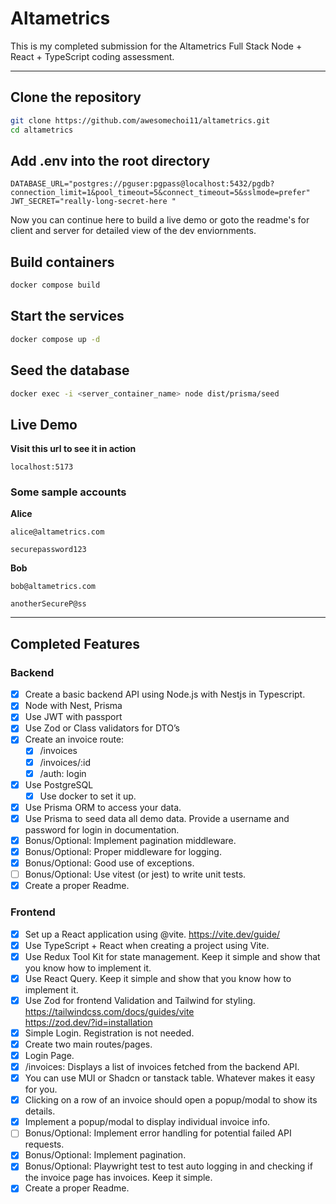 # Altametrics

This is my completed submission for the Altametrics Full Stack Node + React + TypeScript coding assessment.

---

## Clone the repository

```bash
git clone https://github.com/awesomechoi11/altametrics.git
cd altametrics
```

## Add .env into the root directory

```
DATABASE_URL="postgres://pguser:pgpass@localhost:5432/pgdb?connection_limit=1&pool_timeout=5&connect_timeout=5&sslmode=prefer"
JWT_SECRET="really-long-secret-here "
```

Now you can continue here to build a live demo or goto the readme's for client and server for detailed view of the dev enviornments.

## Build containers

```bash
docker compose build
```

## Start the services

```bash
docker compose up -d
```

## Seed the database

```bash
docker exec -i <server_container_name> node dist/prisma/seed
```

## Live Demo

**Visit this url to see it in action**

```
localhost:5173
```

### Some sample accounts

**Alice**

```
alice@altametrics.com
```

```
securepassword123
```

**Bob**

```
bob@altametrics.com
```

```
anotherSecureP@ss
```

---

## Completed Features

### Backend

-   [x] Create a basic backend API using Node.js with Nestjs in Typescript.
-   [x] Node with Nest, Prisma
-   [x] Use JWT with passport
-   [x] Use Zod or Class validators for DTO’s
-   [x] Create an invoice route:
    -   [x] /invoices
    -   [x] /invoices/:id
    -   [x] /auth: login
-   [x] Use PostgreSQL
    -   [x] Use docker to set it up.
-   [x] Use Prisma ORM to access your data.
-   [x] Use Prisma to seed data all demo data. Provide a username and password for login in documentation.
-   [x] Bonus/Optional: Implement pagination middleware.
-   [x] Bonus/Optional: Proper middleware for logging.
-   [x] Bonus/Optional: Good use of exceptions.
-   [ ] Bonus/Optional: Use vitest (or jest) to write unit tests.
-   [x] Create a proper Readme.

### Frontend

-   [x] Set up a React application using @vite. https://vite.dev/guide/
-   [x] Use TypeScript + React when creating a project using Vite.
-   [x] Use Redux Tool Kit for state management. Keep it simple and show that you know how to implement it.
-   [x] Use React Query. Keep it simple and show that you know how to implement it.
-   [x] Use Zod for frontend Validation and Tailwind for styling.  
         https://tailwindcss.com/docs/guides/vite  
         https://zod.dev/?id=installation
-   [x] Simple Login. Registration is not needed.
-   [x] Create two main routes/pages.
-   [x] Login Page.
-   [x] /invoices: Displays a list of invoices fetched from the backend API.
-   [x] You can use MUI or Shadcn or tanstack table. Whatever makes it easy for you.
-   [x] Clicking on a row of an invoice should open a popup/modal to show its details.
-   [x] Implement a popup/modal to display individual invoice info.
-   [ ] Bonus/Optional: Implement error handling for potential failed API requests.
-   [x] Bonus/Optional: Implement pagination.
-   [x] Bonus/Optional: Playwright test to test auto logging in and checking if the invoice page has invoices.
        Keep it simple.
-   [x] Create a proper Readme.
